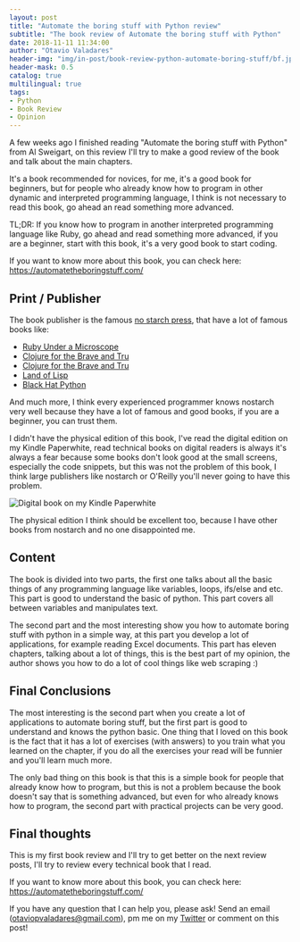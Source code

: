 ```yaml
---
layout: post
title: "Automate the boring stuff with Python review"
subtitle: "The book review of Automate the boring stuff with Python"
date: 2018-11-11 11:34:00
author: "Otavio Valadares"
header-img: "img/in-post/book-review-python-automate-boring-stuff/bf.jpg"
header-mask: 0.5
catalog: true
multilingual: true
tags:
- Python
- Book Review
- Opinion
---
```


A few weeks ago I finished reading "Automate the boring stuff with Python" from Al Sweigart, on this review I'll try to make a good review of the book and talk about the main chapters.

It's a book recommended for novices, for me, it's a good book for beginners, but for people who already know how to program in other dynamic and interpreted programming language, I think is not necessary to read this book, go ahead an read something more advanced.

TL;DR: If you know how to program in another interpreted programming language like Ruby, go ahead and read something more advanced, if you are a beginner, start with this book, it's a very good book to start coding.

If you want to know more about this book, you can check here: https://automatetheboringstuff.com/

## Print / Publisher

The book publisher is the famous [no starch press](https://nostarch.com/), that have a lot of famous books like:

- [Ruby Under a Microscope](https://nostarch.com/rum)
- [Clojure for the Brave and Tru](https://nostarch.com/clojure)
- [Clojure for the Brave and Tru](https://nostarch.com/clojure)
- [Land of Lisp](https://nostarch.com/lisp.htm)
- [Black Hat Python](https://nostarch.com/blackhatpython)

And much more, I think every experienced programmer knows nostarch very well because they have a lot of famous and good books, if you are a beginner, you can trust them.

I didn't have the physical edition of this book, I've read the digital edition on my Kindle Paperwhite, read technical books on digital readers is always it's always a fear because some books don't look good at the small screens, especially the code snippets, but this was not the problem of this book, I think large publishers like nostarch or O'Reilly you'll never going to have this problem.

![Digital book on my Kindle Paperwhite](https://s3.amazonaws.com/garagelabio/book-review-automate-boring-stuff/bf.jpg)

The physical edition I think should be excellent too, because I have other books from nostarch and no one disappointed me.

## Content

The book is divided into two parts, the first one talks about all the basic things of any programming language like variables, loops, ifs/else and etc. This part is good to understand the basic of python. This part covers all between variables and manipulates text.

The second part and the most interesting show you how to automate boring stuff with python in a simple way, at this part you develop a lot of applications, for example reading Excel documents. This part has eleven chapters, talking about a lot of things, this is the best part of my opinion, the author shows you how to do a lot of cool things like web scraping :)

## Final Conclusions

The most interesting is the second part when you create a lot of applications to automate boring stuff, but the first part is good to understand and knows the python basic. One thing that I loved on this book is the fact that it has a lot of exercises (with answers) to you train what you learned on the chapter, if you do all the exercises your read will be funnier and you'll learn much more.

The only bad thing on this book is that this is a simple book for people that already know how to program, but this is not a problem because the book doesn't say that is something advanced, but even for who already knows how to program, the second part with practical projects can be very good.

## Final thoughts

This is my first book review and I'll try to get better on the next review posts, I'll try to review every technical book that I read.

If you want to know more about this book, you can check here: https://automatetheboringstuff.com/

If you have any question that I can help you, please ask! Send an email (otaviopvaladares@gmail.com), pm me on my [Twitter](https://twitter.com/opvaladares) or comment on this post!
